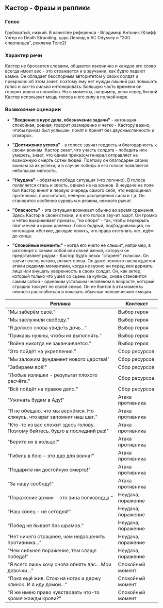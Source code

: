 ## Кастор - Фразы и реплики

### Голос

Грубоватый, низкий. В качестве референса - Владимир Антоник (Клифф Унгер из Death Stranding, царь Леонид в AC Odyssey и "300 спартанцев", реклама Теле2)

### Характер речи

Кастор не бросается словами, общается лаконично и каждое его слово всегда имеет вес - это отражается и в звучании, как будто падают камни. Он обладает бесспорным авторитетом у своих солдат и прекрасно об этом знает, поэтому ему нет нужды лишний раз повышать голос и как-то сильно интонировать. Большую часть времени он говорит ровно и спокойно. Но в моменты, например, речи перед битвой Кастор использует мощь голоса и его силу в полной мере.

### Возможные сценарии

* **"Введение в курс дела, обозначение задачи"** - интонация спокойная, ровная, говорит размеренно и четко - Кастору важно, чтобы приказ был услышан, понят и принят без двусмысленности и оговорок.

* **"Достижение успеха"** - в голосе звучат гордость и благодарность к своим воинам. Кастор знает, что участь солдата - победить или умереть, знает, что одним приказом генерал отправляет на возможную смерть сотни людей. Поэтому он благодарен своим воинам за их успехи, и в случае победы в его голосе появляется небольшая мягкость.

* **"Неудача"** - обратная победе ситуация (что логично). В голосе появляется сталь и злость, однако не на воинов. В неудаче на поле боя Кастор винит в первую очередь самого себя, что недооценил противника, просчитался, неверно распределил силы и т.д. Он становится особенно суровым и резким, немного рычит.

* **"Опасность"** - эта ситуация возникает обычно во время сражения. Здесь Кастор в своей стихии, и в его голосе звучит азарт. Он громко и чётко выкрикивает приказы, "на опоре" - так, чтобы перекрыть лязг мечей и крики раненых. Голос бодрый, подбадривающий, но интонации жёсткие, дающие понять, что права отступать нет, идём до конца. 

* **"Спокойные моменты"** - когда его никто не слышит, например, в разговоре с самим собой или своей женой, которую он представляет рядом - Кастор будто резко "стареет" голосом. Он звучит очень устало, роняет слова. Он даже немного наслаждается этими редкими моментами, когда не нужно ни перед кем держать лицо или внушать уверенность в своих солдат. Он, как актёр, который только что ушёл со сцены за кулисы, снова становится самим собой - одиноким уставшим человеком в возрасте, который страшно тоскует по своей семье. Он не боится в эти моменты немного расслабиться и показать обычные человеческие эмоции.

| Реплика                                                                      | Контекст           |
|------------------------------------------------------------------------------|--------------------|
| "Мы заберём своё."                                                           | Выбор героя        |
| "Мы заслужили свободу."                                                      | Выбор героя        |
| "Я должен снова увидеть дочь..."                                             | Выбор героя        |
| "Приказы нужны, чтобы их выполнять."                                         | Выбор героя        |
| "Война никогда не заканчивается."                                            | Выбор героя        |
| "Это пойдёт на укрепления."                                                  | Сбор ресурсов      |
| "Мы заложим фундамент нового царства!"                                       | Сбор ресурсов      |
| "Забираем всё!"                                                              | Сбор ресурсов      |
| "Любые излишки - результат плохого расчёта."                                 | Сбор ресурсов      |
| "Всё пойдёт на правое дело."                                                 | Сбор ресурсов      |
| "Ужинать будем в Аду!"                                                       | Атака противника   |
| "Я не обещаю, что мы вернёмся. Но клянусь, что враг запомнит наш шаг."       | Атака противника   |
| "Кто-то из вас сложит здесь голову. Поэтому бейтесь, будто в последний раз!" | Атака противника   |
| "Берите их в кольцо!"                                                        | Атака противника   |
| "Гибель в бою - это дар для воина!"                                          | Атака противника   |
| "Подарите им достойную смерть!"                                              | Атака противника   |
| "За нашу свободу!"                                                           | Атака противника   |
| "Поражение армии - это вина полководца."                                     | Неудача, поражение |
| "Наш конец - не сегодня!"                                                    | Неудача, поражение |
| "Побед не бывает без шрамов."                                                | Неудача, поражение |
| "Нет ничего страшнее, чем недооценить противника..."                         | Неудача, поражение |
| "Чем сильнее поражение, тем слаще победа!"                                   | Неудача, поражение |
| "Я всего лишь хочу снова обнять вас... Мои девочки..."                       | Спокойный момент   |
| "Пока ещё жив. Стою на ногах и держу клинок. И я иду домой..."               | Спокойный момент   |
| "Я же имею право чувствовать что-то кроме жажды крови?"                      | Спокойный момент   |